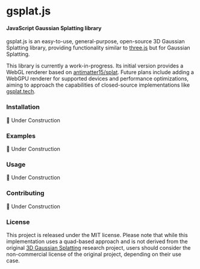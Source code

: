 # gsplat.js

#### JavaScript Gaussian Splatting library

gsplat.js is an easy-to-use, general-purpose, open-source 3D Gaussian Splatting library, providing functionality similar to [three.js](https://github.com/mrdoob/three.js) but for Gaussian Splatting.

This library is currently a work-in-progress. Its initial version provides a WebGL renderer based on [antimatter15/splat](https://github.com/antimatter15/splat). Future plans include adding a WebGPU renderer for supported devices and performance optimizations, aiming to approach the capabilities of closed-source implementations like [gsplat.tech](https://gsplat.tech/).

### Installation

🚧 Under Construction

### Examples

🚧 Under Construction

### Usage

🚧 Under Construction

### Contributing

🚧 Under Construction

### License

This project is released under the MIT license. Please note that while this implementation uses a quad-based approach and is not derived from the original [3D Gaussian Splatting](https://github.com/graphdeco-inria/gaussian-splatting) research project, users should consider the non-commercial license of the original project, depending on their use case.
